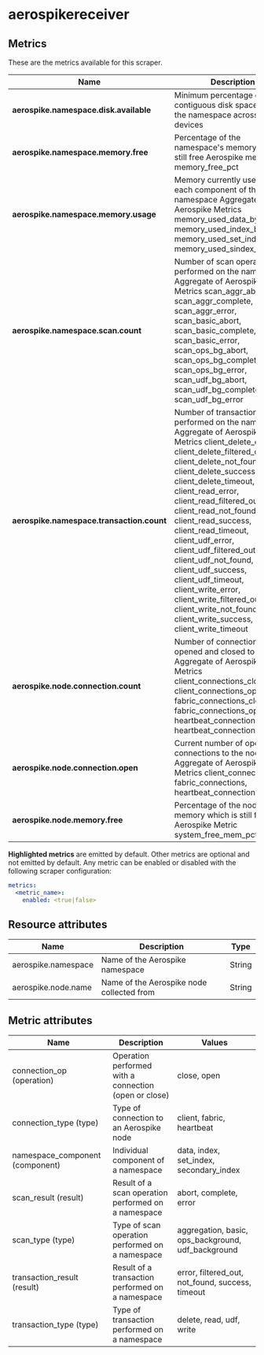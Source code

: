 [comment]: <> (Code generated by mdatagen. DO NOT EDIT.)

# aerospikereceiver

## Metrics

These are the metrics available for this scraper.

| Name | Description | Unit | Type | Attributes |
| ---- | ----------- | ---- | ---- | ---------- |
| **aerospike.namespace.disk.available** | Minimum percentage of contiguous disk space free to the namespace across all devices | % | Gauge(Int) | <ul> </ul> |
| **aerospike.namespace.memory.free** | Percentage of the namespace's memory which is still free Aerospike metric memory_free_pct | % | Gauge(Int) | <ul> </ul> |
| **aerospike.namespace.memory.usage** | Memory currently used by each component of the namespace Aggregate of Aerospike Metrics memory_used_data_bytes, memory_used_index_bytes, memory_used_set_index_bytes, memory_used_sindex_bytes | By | Sum(Int) | <ul> <li>namespace_component</li> </ul> |
| **aerospike.namespace.scan.count** | Number of scan operations performed on the namespace Aggregate of Aerospike Metrics scan_aggr_abort, scan_aggr_complete, scan_aggr_error, scan_basic_abort, scan_basic_complete, scan_basic_error, scan_ops_bg_abort, scan_ops_bg_complete, scan_ops_bg_error, scan_udf_bg_abort, scan_udf_bg_complete, scan_udf_bg_error | {scans} | Sum(Int) | <ul> <li>scan_type</li> <li>scan_result</li> </ul> |
| **aerospike.namespace.transaction.count** | Number of transactions performed on the namespace Aggregate of Aerospike Metrics client_delete_error, client_delete_filtered_out, client_delete_not_found, client_delete_success, client_delete_timeout, client_read_error, client_read_filtered_out, client_read_not_found, client_read_success, client_read_timeout, client_udf_error, client_udf_filtered_out, client_udf_not_found, client_udf_success, client_udf_timeout, client_write_error, client_write_filtered_out, client_write_not_found, client_write_success, client_write_timeout | {transactions} | Sum(Int) | <ul> <li>transaction_type</li> <li>transaction_result</li> </ul> |
| **aerospike.node.connection.count** | Number of connections opened and closed to the node Aggregate of Aerospike Metrics client_connections_closed, client_connections_opened, fabric_connections_closed, fabric_connections_opened, heartbeat_connections_closed, heartbeat_connections_opened | {connections} | Sum(Int) | <ul> <li>connection_type</li> <li>connection_op</li> </ul> |
| **aerospike.node.connection.open** | Current number of open connections to the node Aggregate of Aerospike Metrics client_connections, fabric_connections, heartbeat_connections | {connections} | Sum(Int) | <ul> <li>connection_type</li> </ul> |
| **aerospike.node.memory.free** | Percentage of the node's memory which is still free Aerospike Metric system_free_mem_pct | % | Gauge(Int) | <ul> </ul> |

**Highlighted metrics** are emitted by default. Other metrics are optional and not emitted by default.
Any metric can be enabled or disabled with the following scraper configuration:

```yaml
metrics:
  <metric_name>:
    enabled: <true|false>
```

## Resource attributes

| Name | Description | Type |
| ---- | ----------- | ---- |
| aerospike.namespace | Name of the Aerospike namespace | String |
| aerospike.node.name | Name of the Aerospike node collected from | String |

## Metric attributes

| Name | Description | Values |
| ---- | ----------- | ------ |
| connection_op (operation) | Operation performed with a connection (open or close) | close, open |
| connection_type (type) | Type of connection to an Aerospike node | client, fabric, heartbeat |
| namespace_component (component) | Individual component of a namespace | data, index, set_index, secondary_index |
| scan_result (result) | Result of a scan operation performed on a namespace | abort, complete, error |
| scan_type (type) | Type of scan operation performed on a namespace | aggregation, basic, ops_background, udf_background |
| transaction_result (result) | Result of a transaction performed on a namespace | error, filtered_out, not_found, success, timeout |
| transaction_type (type) | Type of transaction performed on a namespace | delete, read, udf, write |
